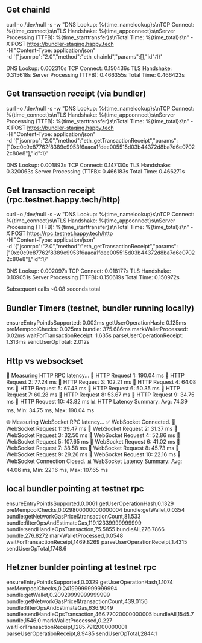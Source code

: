## Get chainId
curl -o /dev/null -s -w "DNS Lookup: %{time_namelookup}s\nTCP Connect: %{time_connect}s\nTLS Handshake: %{time_appconnect}s\nServer Processing (TTFB): %{time_starttransfer}s\nTotal Time: %{time_total}s\n" -X POST https://bundler-staging.happy.tech \
     -H "Content-Type: application/json" \
     -d '{"jsonrpc":"2.0","method":"eth_chainId","params":[],"id":1}'

DNS Lookup: 0.002310s
TCP Connect: 0.150436s
TLS Handshake: 0.315618s
Server Processing (TTFB): 0.466355s
Total Time: 0.466423s

## Get transaction receipt (via bundler)
curl -o /dev/null -s -w "DNS Lookup: %{time_namelookup}s\nTCP Connect: %{time_connect}s\nTLS Handshake: %{time_appconnect}s\nServer Processing (TTFB): %{time_starttransfer}s\nTotal Time: %{time_total}s\n" -X POST https://bundler-staging.happy.tech \
     -H "Content-Type: application/json" \
     -d '{"jsonrpc":"2.0","method":"eth_getTransactionReceipt","params":["0xc0c9e87762f8389e9953f6aaca1fdee005515d03b44372d8ba7d6e07022c80e8"],"id":1}'

DNS Lookup: 0.001893s
TCP Connect: 0.147130s
TLS Handshake: 0.320063s
Server Processing (TTFB): 0.466183s
Total Time: 0.466271s

## Get transaction receipt (rpc.testnet.happy.tech/http)
curl -o /dev/null -s -w "DNS Lookup: %{time_namelookup}s\nTCP Connect: %{time_connect}s\nTLS Handshake: %{time_appconnect}s\nServer Processing (TTFB): %{time_starttransfer}s\nTotal Time: %{time_total}s\n" -X POST https://rpc.testnet.happy.tech/http \
     -H "Content-Type: application/json" \
     -d '{"jsonrpc":"2.0","method":"eth_getTransactionReceipt","params":["0xc0c9e87762f8389e9953f6aaca1fdee005515d03b44372d8ba7d6e07022c80e8"],"id":1}'

DNS Lookup: 0.002097s
TCP Connect: 0.018177s
TLS Handshake: 0.109051s
Server Processing (TTFB): 0.150619s
Total Time: 0.150972s

Subsequent calls ~0.08 seconds total

## Bundler Timers (testnet, bundler running locally)
ensureEntryPointIsSupported: 0.002ms
getUserOperationHash: 0.125ms
preMempoolChecks: 0.025ms
bundle: 375.686ms
markWalletProcessed: 0.02ms
waitForTransactionReceipt: 1.635s
parseUserOperationReceipt: 1.313ms
sendUserOpTotal: 2.012s

## Http vs websockset
📡 Measuring HTTP RPC latency...
🔹 HTTP Request 1: 190.04 ms
🔹 HTTP Request 2: 77.24 ms
🔹 HTTP Request 3: 102.21 ms
🔹 HTTP Request 4: 64.08 ms
🔹 HTTP Request 5: 67.43 ms
🔹 HTTP Request 6: 50.35 ms
🔹 HTTP Request 7: 60.28 ms
🔹 HTTP Request 8: 53.67 ms
🔹 HTTP Request 9: 34.75 ms
🔹 HTTP Request 10: 43.82 ms
📊 HTTP Latency Summary: Avg: 74.39 ms, Min: 34.75 ms, Max: 190.04 ms

🌐 Measuring WebSocket RPC latency...
✅ WebSocket Connected.
🔹 WebSocket Request 1: 39.47 ms
🔹 WebSocket Request 2: 31.37 ms
🔹 WebSocket Request 3: 32.50 ms
🔹 WebSocket Request 4: 52.86 ms
🔹 WebSocket Request 5: 107.65 ms
🔹 WebSocket Request 6: 41.02 ms
🔹 WebSocket Request 7: 38.58 ms
🔹 WebSocket Request 8: 45.73 ms
🔹 WebSocket Request 9: 29.26 ms
🔹 WebSocket Request 10: 22.16 ms
🔌 WebSocket Connection Closed.
📊 WebSocket Latency Summary: Avg: 44.06 ms, Min: 22.16 ms, Max: 107.65 ms

## local bundler pointing at testnet rpc
ensureEntryPointIsSupported,0.0061
getUserOperationHash,0.1329
preMempoolChecks,0.029800000000000004
    bundle:getWallet,0.0354
    bundle:getNetworkGasPrice&transactionCount,81.533
    bundle:filterOpsAndEstimateGas,119.12339999999999
    bundle:sendHandleOpsTransaction,75.5855
    bundleAll,276.7866
bundle,276.8272
markWalletProcessed,0.0548
waitForTransactionReceipt,1469.8269
parseUserOperationReceipt,1.4315
sendUserOpTotal,1748.6



## Hetzner bunlder pointing at testnet rpc
ensureEntryPointIsSupported,0.0329
getUserOperationHash,1.1074
preMempoolChecks,0.24199999999999994
    bundle:getWallet,0.20929999999999999
    bundle:getNetworkGasPrice&transactionCount,439.0156
    bundle:filterOpsAndEstimateGas,636.9049
    bundle:sendHandleOpsTransaction,466.77020000000005
    bundleAll,1545.7
bundle,1546.0
markWalletProcessed,0.227
waitForTransactionReceipt,1285.7912000000001
parseUserOperationReceipt,8.9485
sendUserOpTotal,2844.1
